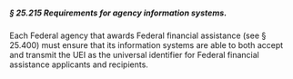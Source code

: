 ##### § 25.215 Requirements for agency information systems. #####

Each Federal agency that awards Federal financial assistance (see § 25.400) must ensure that its information systems are able to both accept and transmit the UEI as the universal identifier for Federal financial assistance applicants and recipients.